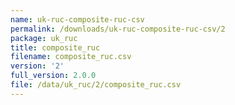```yaml
---
name: uk-ruc-composite-ruc-csv
permalink: /downloads/uk-ruc-composite-ruc-csv/2
package: uk_ruc
title: composite_ruc
filename: composite_ruc.csv
version: '2'
full_version: 2.0.0
file: /data/uk_ruc/2/composite_ruc.csv
---
```

